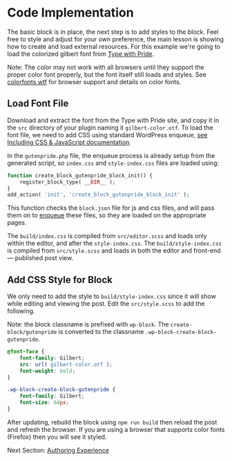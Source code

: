 # Code Implementation

The basic block is in place, the next step is to add styles to the block. Feel free to style and adjust for your own preference, the main lesson is showing how to create and load external resources. For this example we're going to load the colorized gilbert font from [Type with Pride](https://www.typewithpride.com/).

Note: The color may not work with all browsers until they support the proper color font properly, but the font itself still loads and styles. See [colorfonts.wtf](https://www.colorfonts.wtf/) for browser support and details on color fonts.

## Load Font File

Download and extract the font from the Type with Pride site, and copy it in the `src` directory of your plugin naming it `gilbert-color.otf`. To load the font file, we need to add CSS using standard WordPress enqueue, [see Including CSS & JavaScript documentation](https://developer.wordpress.org/themes/basics/including-css-javascript/).

In the `gutenpride.php` file, the enqueue process is already setup from the generated script, so `index.css` and `style-index.css` files are loaded using:

```php
function create_block_gutenpride_block_init() {
	register_block_type( __DIR__ );
}
add_action( 'init', 'create_block_gutenpride_block_init' );
```

This function checks the `block.json` file for js and css files, and will pass them on to [enqueue](https://developer.wordpress.org/themes/basics/including-css-javascript/) these files, so they are loaded on the appropriate pages.

The `build/index.css` is compiled from `src/editor.scss` and loads only within the editor, and after the `style-index.css`.
The `build/style-index.css` is compiled from `src/style.scss` and loads in both the editor and front-end — published post view.

## Add CSS Style for Block

We only need to add the style to `build/style-index.css` since it will show while editing and viewing the post. Edit the `src/style.scss` to add the following.

Note: the block classname is prefixed with `wp-block`. The `create-block/gutenpride` is converted to the classname `.wp-block-create-block-gutenpride`.

```scss
@font-face {
	font-family: Gilbert;
	src: url( gilbert-color.otf );
	font-weight: bold;
}

.wp-block-create-block-gutenpride {
	font-family: Gilbert;
	font-size: 64px;
}
```

After updating, rebuild the block using `npm run build` then reload the post and refresh the browser. If you are using a browser that supports color fonts (Firefox) then you will see it styled.

Next Section: [Authoring Experience](/docs/getting-started/create-block/author-experience.md)

